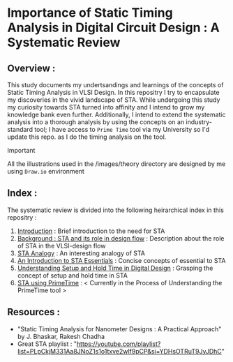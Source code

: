 # Importance of Static Timing Analysis in Digital Circuit Design : A Systematic Review

## Overview :
This study documents my undertsandings and learnings of the concepts of Static Timing Analysis in VLSI Design. In this repositry I try to encapsulate my discoveries in the vivid landscape of STA. While undergoing this study my curiosity towards STA turned into affinity and I intend to grow my knowledge bank even further. Additionally, I intend to extend the systematic analysis into a thorough analysis by using the concepts on an industry-standard tool; I have access to `Prime Time` tool via my University so I'd update this repo. as I do the timing analysis on the tool.

> [!IMPORTANT]
> All the illustrations used in the /images/theory directory are designed by me using `Draw.io` environment


## Index :
The systematic review is divided into the following heirarchical index in this repositry :

1. [Introduction](Introduction.md) : Brief introduction to the need for STA
2. [Background : STA and its role in design flow](Background.md) : Description about the role of STA in the VLSI-design flow
3. [STA Analogy](STA_Analogy.md) : An interesting analogy of STA
4. [An Introduction to STA Essentials](STA_Essentials.md) : Concise concepts of essential to STA 
5. [Understanding Setup and Hold Time in Digital Design](Setup_Hold_Time.md) : Grasping the concept of setup and hold time in STA
6. [STA using PrimeTime](STA_PT.md) : < Currently in the Process of Understanding the PrimeTime tool >

## Resources :

- "Static Timing Analysis for Nanometer Designs : A Practical Approach" by J. Bhaskar, Rakesh Chadha
- Great STA playlist : "https://youtube.com/playlist?list=PLpCkjM331Aa8JNoZ1s1o1txve2wlf9pCP&si=YDHsOTRuT9JyJDhC"
